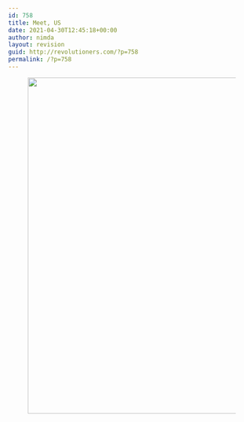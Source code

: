 ```yaml
---
id: 758
title: Meet, US
date: 2021-04-30T12:45:18+00:00
author: nimda
layout: revision
guid: http://revolutioners.com/?p=758
permalink: /?p=758
---
```

 <figure class="wp-block-image size-large"><img loading="lazy" width="1024" height="683" src="http://revolutioners.com/wp-content/uploads/2010/06/IMG_0858-1024x683.jpg" alt="" class="wp-image-579" srcset="http://revolutioners.com/wp-content/uploads/2010/06/IMG_0858-1024x683.jpg 1024w, http://revolutioners.com/wp-content/uploads/2010/06/IMG_0858-300x200.jpg 300w, http://revolutioners.com/wp-content/uploads/2010/06/IMG_0858-768x512.jpg 768w" sizes="(max-width: 1024px) 100vw, 1024px" /></figure>